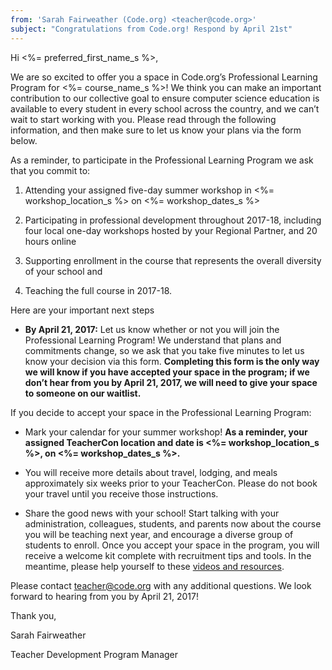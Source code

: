 ```yaml
---
from: 'Sarah Fairweather (Code.org) <teacher@code.org>'  
subject: "Congratulations from Code.org! Respond by April 21st"
---
```

Hi <%= preferred_first_name_s %>,

We are so excited to offer you a space in Code.org’s Professional Learning Program for <%= course_name_s %>! We think you can make an important contribution to our collective goal to ensure computer science education is available to every student in every school across the country, and we can’t wait to start working with you. Please read through the following information, and then make sure to let us know your plans via the form below.

As a reminder, to participate in the Professional Learning Program we ask that you commit to:

1. Attending your assigned five-day summer workshop in <%= workshop_location_s %> on <%= workshop_dates_s %>

1. Participating in professional development throughout 2017-18, including four local one-day workshops hosted by your Regional Partner, and 20 hours online

1. Supporting enrollment in the course that represents the overall diversity of your school and

1. Teaching the full course in 2017-18.

Here are your important next steps

* **By April 21, 2017:** Let us know whether or not you will join the Professional Learning Program! We understand that plans and commitments change, so we ask that you take five minutes to let us know your decision via this form. **Completing this form is the only way we will know if you have accepted your space in the program; if we don’t hear from you by April 21, 2017, we will need to give your space to someone on our waitlist.**

If you decide to accept your space in the Professional Learning Program:

* Mark your calendar for your summer workshop! **As a reminder, your assigned TeacherCon location and date is <%= workshop_location_s %>, on <%= workshop_dates_s %>.**

* You will receive more details about travel, lodging, and meals approximately six weeks prior to your TeacherCon. Please do not book your travel until you receive those instructions. 

* Share the good news with your school! Start talking with your administration, colleagues, students, and parents now about the course you will be teaching next year, and encourage a diverse group of students to enroll. Once you accept your space in the program, you will receive a welcome kit complete with recruitment tips and tools. In the meantime, please help yourself to these [videos and resources](https://code.org/educate/resources/videos).

Please contact [teacher@code.org](mailto:teacher@code.org) with any additional questions. We look forward to hearing from you by April 21, 2017!

Thank you,

Sarah Fairweather

Teacher Development Program Manager
